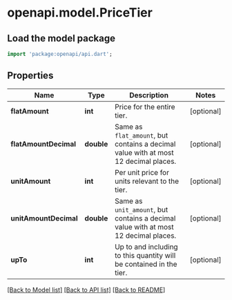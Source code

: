 # openapi.model.PriceTier

## Load the model package
```dart
import 'package:openapi/api.dart';
```

## Properties
Name | Type | Description | Notes
------------ | ------------- | ------------- | -------------
**flatAmount** | **int** | Price for the entire tier. | [optional] 
**flatAmountDecimal** | **double** | Same as `flat_amount`, but contains a decimal value with at most 12 decimal places. | [optional] 
**unitAmount** | **int** | Per unit price for units relevant to the tier. | [optional] 
**unitAmountDecimal** | **double** | Same as `unit_amount`, but contains a decimal value with at most 12 decimal places. | [optional] 
**upTo** | **int** | Up to and including to this quantity will be contained in the tier. | [optional] 

[[Back to Model list]](../README.md#documentation-for-models) [[Back to API list]](../README.md#documentation-for-api-endpoints) [[Back to README]](../README.md)



